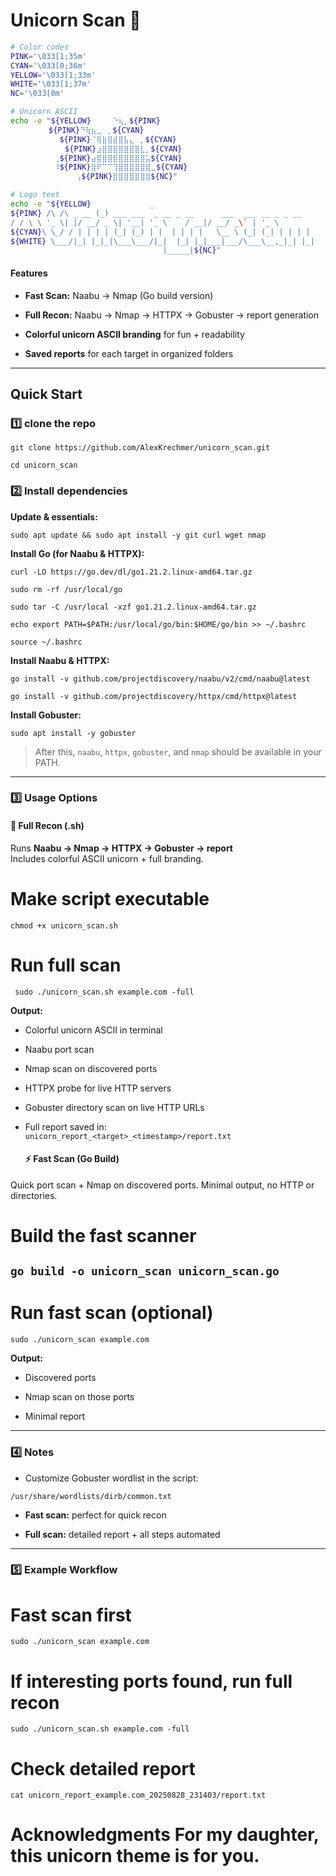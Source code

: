 # Unicorn Scan 🦄

```bash
# Color codes
PINK='\033[1;35m'
CYAN='\033[0;36m'
YELLOW='\033[1;33m'
WHITE='\033[1;37m'
NC='\033[0m'

# Unicorn ASCII
echo -e "${YELLOW}⠀⠀⠀⠀⠑⢦⡀${PINK}⠀⠀⠀⠀⠀⠀⠀⠀⠀⠀⠀⠀⠀⠀⠀⠀⠀⠀⠀⠀⠀⠀
⠀⠀⠀⠀⠀⠀⠀${PINK}⠙⢷⣦⣀⠀⡀${CYAN}⠀⠀⠀⠀⠀⠀⠀⠀⠀⠀⠀⠀⠀⠀⠀⠀⠀
⠀⠀⠀⠀⠀⠀⠀⠀⠀${PINK}⠈⢿⣷⣿⣾⣿⣧⣄⠀⡀${CYAN}⠀⠀⠀⠀⠀⠀⠀⠀⠀⠀⠀
⠀⠀⠀⠀⠀⠀⠀⠀⠀⠀${PINK}⣰⣿⣿⣿⣿⣿⣿⣿⣇⡀${CYAN}⠀⠀⠀⠀⠀⠀⠀⠀⠀⠀
⠀⠀⠀⠀⠀⠀⠀⠀⢀${PINK}⣴⣿⣿⣿⣿⣿⣿⣿⣿⣿⣥${CYAN}⠀⠀⠀⠀⠀⠀⠀⠀⠀⠀
⠀⠀⠀⠀⠀⠀⠀⠀⠸${PINK}⣿⠟⠉⠉⢹⣿⣿⣿⣿⣿⣿⣀${CYAN}⠀⠀⠀⠀⠀⠀⠀⠀⠀
⠀⠀⠀⠀⠀⠀⠀⠀⠀⠀⠀⠀⢠${PINK}⣿⣿⣿⣿⣿⣿⣿${NC}"

# Logo text
echo -e "${YELLOW}             _                                              
${PINK} /\ /\ _ __ (_) ___ ___  _ __ _ __      ___  ___ __ _ _ __  
/ / \ \ '_ \| |/ __/ _ \| '__| '_ \    / __|/ __/ _\` | '_ \ 
${CYAN}\ \_/ / | | | | (_| (_) | |  | | | |   \__ \ (_| (_| | | | |
${WHITE} \___/|_| |_|_|\___\___/|_|  |_| |_|___|___/\___\__,_|_| |_|
                                  |_____|${NC}"
```

#### Features

- **Fast Scan:** Naabu → Nmap (Go build version)
  
- **Full Recon:** Naabu → Nmap → HTTPX → Gobuster → report generation
  
- **Colorful unicorn ASCII branding** for fun + readability
  
- **Saved reports** for each target in organized folders
  

---

## Quick Start 

### 1️⃣ clone the repo

`git clone https://github.com/AlexKrechmer/unicorn_scan.git `

`cd unicorn_scan`

### 2️⃣ Install dependencies

**Update & essentials:**

`sudo apt update && sudo apt install -y git curl wget nmap`

**Install Go (for Naabu & HTTPX):**


`curl -LO https://go.dev/dl/go1.21.2.linux-amd64.tar.gz` 

`sudo rm -rf /usr/local/go` 

`sudo tar -C /usr/local -xzf go1.21.2.linux-amd64.tar.gz` 

`echo export PATH=$PATH:/usr/local/go/bin:$HOME/go/bin >> ~/.bashrc` 

`source ~/.bashrc`

**Install Naabu & HTTPX:**

`go install -v github.com/projectdiscovery/naabu/v2/cmd/naabu@latest`

`go install -v github.com/projectdiscovery/httpx/cmd/httpx@latest`

**Install Gobuster:**

`sudo apt install -y gobuster`

> After this, `naabu`, `httpx`, `gobuster`, and `nmap` should be available in your PATH.

---

### 3️⃣ Usage Options
#### 🐴 Full Recon (.sh)

Runs **Naabu → Nmap → HTTPX → Gobuster → report**  
Includes colorful ASCII unicorn + full branding.

# Make script executable 

`chmod +x unicorn_scan.sh` 

# Run full scan

` sudo ./unicorn_scan.sh example.com -full`

**Output:**

- Colorful unicorn ASCII in terminal
  
- Naabu port scan
  
- Nmap scan on discovered ports
  
- HTTPX probe for live HTTP servers
  
- Gobuster directory scan on live HTTP URLs
  
- Full report saved in:  
  `unicorn_report_<target>_<timestamp>/report.txt`
  #### ⚡ Fast Scan (Go Build)

Quick port scan + Nmap on discovered ports. Minimal output, no HTTP or directories.

# Build the fast scanner 

`go build -o unicorn_scan unicorn_scan.go` 
---
# Run fast scan (optional)

`sudo ./unicorn_scan example.com`

**Output:**

- Discovered ports
  
- Nmap scan on those ports
  
- Minimal report

---

### 4️⃣ Notes

- Customize Gobuster wordlist in the script:  
  
`/usr/share/wordlists/dirb/common.txt`
  
- **Fast scan:** perfect for quick recon
  
- **Full scan:** detailed report + all steps automated
  

---

### 5️⃣ Example Workflow

# Fast scan first 
`sudo ./unicorn_scan example.com` 

# If interesting ports found, run full recon 

`sudo ./unicorn_scan.sh example.com -full` 

# Check detailed report

`cat unicorn_report_example.com_20250828_231403/report.txt`

# Acknowledgments For my daughter, this unicorn theme is for you.

